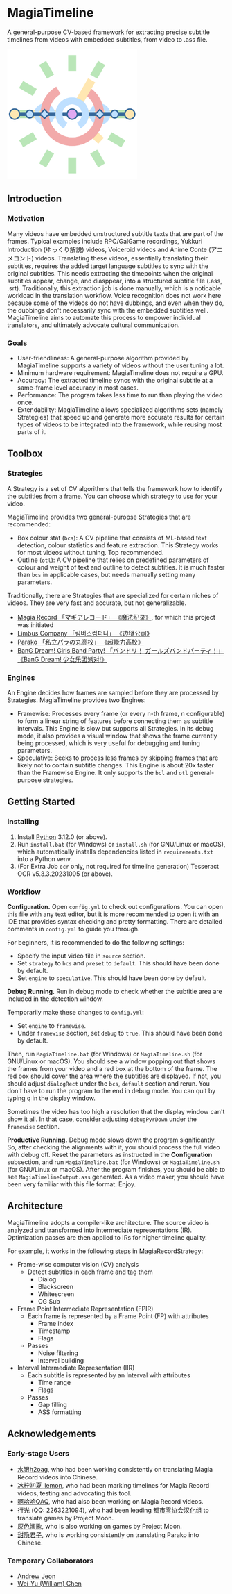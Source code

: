 # MagiaTimeline

A general-purpose CV-based framework for extracting precise subtitle timelines from videos with embedded subtitles, from video to .ass file. 

<img src="./logo/MagiaTimeline-Logo-Transparent.png" width="300">

## Introduction

### Motivation

Many videos have embedded unstructured subtitle texts that are part of the frames. Typical examples include RPC/GalGame recordings, Yukkuri Introduction (ゆっくり解説) videos, Voiceroid videos and Anime Conte (アニメコント) videos. Translating these videos, essentially translating their subtitles, requires the added target language subtitles to sync with the original subtitles. This needs extracting the timepoints when the original subtitles appear, change, and diasppear, into a structured subtitle file (.ass, .srt). Traditionally, this extraction job is done manually, which is a noticable workload in the translation workflow. Voice recognition does not work here because some of the videos do not have dubbings, and even when they do, the dubbings don't necessarily sync with the embedded subtitles well. MagiaTimeline aims to automate this process to empower individual translators, and ultimately advocate cultural communication. 

### Goals

- User-friendliness: A general-purpose algorithm provided by MagiaTimeline supports a variety of videos without the user tuning a lot. 
- Minimum hardware requirement: MagiaTimeline does not require a GPU. 
- Accuracy: The extracted timeline syncs with the original subtitle at a same-frame level accuracy in most cases. 
- Performance: The program takes less time to run than playing the video once. 
- Extendability: MagiaTimeline allows specialized algorithms sets (namely Strategies) that speed up and generate more accurate results for certain types of videos to be integrated into the framework, while reusing most parts of it. 

## Toolbox

### Strategies

A Strategy is a set of CV algorithms that tells the framework how to identify the subtitles from a frame. You can choose which strategy to use for your video. 

MagiaTimeline provides two general-puropse Strategies that are recommended: 

- Box colour stat (`bcs`): A CV pipeline that consists of ML-based text detection, colour statistics and feature extraction. This Strategy works for most videos without tuning. Top recommended.
- Outline (`otl`): A CV pipeline that relies on predefined parameters of colour and weight of text and outline to detect subtitles. It is much faster than `bcs` in applicable cases, but needs manually setting many parameters. 

Traditionally, there are Strategies that are specialized for certain niches of videos. They are very fast and accurate, but not generalizable. 

- [Magia Record 「マギアレコード」 《魔法纪录》](https://magireco.com/), for which this project was initiated
- [Limbus Company 「림버스컴퍼니」 《边狱公司》](https://limbuscompany.com/)
- [Parako 「私立パラの丸高校」 《超能力高校》](https://www.youtube.com/@parako)
- [BanG Dream! Girls Band Party! 「バンドリ！ ガールズバンドパーティ！」 《BanG Dream! 少女乐团派对!》](https://bang-dream.bushimo.jp/)

### Engines

An Engine decides how frames are sampled before they are processed by Strategies. MagiaTimeline provides two Engines:

- Framewise: Processes every frame (or every n-th frame, n configurable) to form a linear string of features before connecting them as subtitle intervals. This Engine is slow but supports all Strategies. In its debug mode, it also provides a visual window that shows the frame currently being processed, which is very useful for debugging and tuning parameters. 
- Speculative: Seeks to process less frames by skipping frames that are likely not to contain subtitle changes. This Engine is about 20x faster than the Framewise Engine. It only supports the `bcl` and `otl` general-purpose strategies. 

## Getting Started

### Installing

1. Install [Python](https://www.python.org) 3.12.0 (or above). 
2. Run `install.bat` (for Windows) or `install.sh` (for GNU/Linux or macOS), which automatically installs dependencies listed in    `requirements.txt` into a Python venv. 
3. (For Extra Job `ocr` only, not required for timeline generation) Tesseract OCR v5.3.3.20231005 (or above). 

### Workflow

**Configuration.** Open `config.yml` to check out configurations. You can open this file with any text editor, but it is more recommended to open it with an IDE that provides syntax checking and pretty formatting. There are detailed comments in `config.yml` to guide you through. 

For beginners, it is recommended to do the following settings: 

- Specify the input video file in `source` section.
- Set `strategy` to `bcs` and `preset` to `default`. This should have been done by default. 
- Set `engine` to `speculative`. This should have been done by default. 

**Debug Running.** Run in debug mode to check whether the subtitle area are included in the detection window. 

Temporarily make these changes to `config.yml`:

- Set `engine` to `framewise`. 
- Under `framewise` section, set `debug` to `true`. This should have been done by default. 

Then, run `MagiaTimeline.bat` (for Windows) or `MagiaTimeline.sh` (for GNU/Linux or macOS). You should see a window popping out that shows the frames from your video and a red box at the bottom of the frame. The red box should cover the area where the subtitles are displayed. If not, you should adjust `dialogRect` under the `bcs`, `default` section and rerun. You don't have to run the program to the end in debug mode. You can quit by typing q in the display window. 

Sometimes the video has too high a resolution that the display window can't show it all. In that case, consider adjusting `debugPyrDown` under the `framewise` section. 

**Productive Running.** Debug mode slows down the program significantly. So, after checking the alignments with it, you should process the full video with debug off. Reset the parameters as instructed in the **Configuration** subsection, and run `MagiaTimeline.bat` (for Windows) or `MagiaTimeline.sh` (for GNU/Linux or macOS). After the program finishes, you should be able to see `MagiaTimelineOutput.ass` generated. As a video maker, you should have been very familiar with this file format. Enjoy.

## Architecture

MagiaTimeline adopts a compiler-like architecture. The source video is analyzed and transformed into intermediate representations (IR). Optimization passes are then applied to IRs for higher timeline quality. 

For example, it works in the following steps in MagiaRecordStrategy: 

- Frame-wise computer vision (CV) analysis
    - Detect subtitles in each frame and tag them
        - Dialog
        - Blackscreen
        - Whitescreen
        - CG Sub
- Frame Point Intermediate Representation (FPIR)
    - Each frame is represented by a Frame Point (FP) with attributes
        - Frame index
        - Timestamp
        - Flags
    - Passes
        - Noise filtering
        - Interval building
- Interval Intermediate Representation (IIR)
    - Each subtitle is represented by an Interval with attributes
        - Time range
        - Flags
    - Passes
        - Gap filling
        - ASS formatting

## Acknowledgements

### Early-stage Users

- [水银h2oag](https://space.bilibili.com/246606859), who had been working consistently on translating Magia Record videos into Chinese. 
- [冰柠初夏_lemon](https://space.bilibili.com/1927412001), who had been marking timelines for Magia Record videos, testing and advocating this tool. 
- [啊哈哈QAQ](https://space.bilibili.com/2141525), who had also been working on Magia Record videos. 
- 行光 (QQ: 2263221094), who had been leading [都市零协会汉化组](https://space.bilibili.com/1247764479) to translate games by Project Moon. 
- [灰色渔歌](https://space.bilibili.com/7653809), who is also working on games by Project Moon. 
- [甜隐君子](https://space.bilibili.com/929197), who is working consistently on translating Parako into Chinese. 

### Temporary Collaborators

- [Andrew Jeon](https://www.linkedin.com/in/andrew-jeon-58b294107)
- [Wei-Yu (William) Chen](https://www.linkedin.com/in/wei-yu-william-chen)
